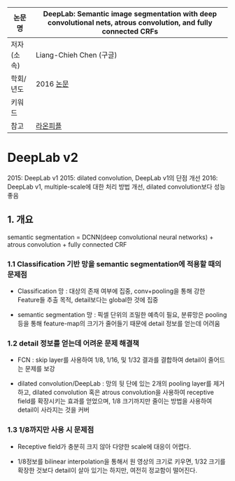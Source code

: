 |논문명|DeepLab: Semantic image segmentation with deep convolutional nets, atrous convolution, and fully connected CRFs|
|-|-|
|저자(소속)|Liang-Chieh Chen (구글)|
|학회/년도|2016 [논문](https://arxiv.org/pdf/1606.00915.pdf)|
|키워드| |
|참고|[라온피플](http://laonple.blog.me/221000648527)|


# DeepLab v2

2015: DeepLab v1
2015: dilated convolution, DeepLab v1의 단점 개선
2016: DeepLab v1, multiple-scale에 대한 처리 방법 개선, dilated convolution보다 성능 좋음 



## 1. 개요 

semantic segmentation = DCNN(deep convolutional neural networks) + atrous convolution + fully connected CRF

### 1.1 Classification 기반 망을 semantic segmentation에 적용할 때의 문제점

- Classification 망 : 대상의 존재 여부에 집중, conv+pooling을 통해 강한 Feature들 추출 목적, detail보다는 global한 것에 집중

- semantic segmentation 망 : 픽셀 단위의 조밀한 예측이 필요, 분류망은 pooling등을 통해 feature-map의 크기가 줄어들기 때문에 detail 정보를 얻는데 어려움

### 1.2 detail 정보를 얻는데 어려운 문제 해결책

- FCN : skip layer를 사용하여 1/8, 1/16, 및 1/32 결과를 결합하여 detail이 줄어드는 문제를 보강

- dilated convolution/DeepLab : 망의 뒷 단에 있는 2개의 pooling layer를 제거하고, dilated convolution 혹은 atrous convolution을 사용하여 receptive field를 확장시키는 효과를 얻었으며, 1/8 크기까지만 줄이는 방법을 사용하여 detail이 사라지는 것을 커버

### 1.3 1/8까지만 사용 시 문제점

- Receptive field가 충분히 크지 않아 다양한 scale에 대응이 어렵다.

- 1/8정보를 bilinear interpolation을 통해서 원 영상의 크기로 키우면, 1/32 크기를 확장한 것보다 detail이 살아 있기는 하지만, 여전히 정교함이 떨어진다.


